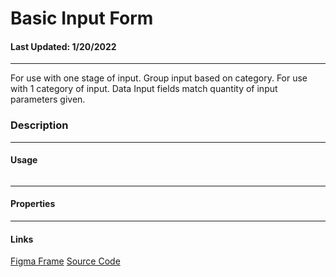 # Basic Input Form
#### Last Updated: 1/20/2022
--------------------

For use with one stage of input. Group input based on category. For use with 1 category of input.  Data Input fields match quantity of input parameters given. 

### Description 

--------------------

#### Usage 

~~~

~~~

------------------

#### Properties

------------------

#### Links
[Figma Frame]()
[Source Code]()